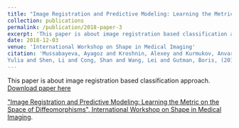 ```yaml
---
title: "Image Registration and Predictive Modeling: Learning the Metric on the Space of Diffeomorphisms"
collection: publications
permalink: /publication/2018-paper-3
excerpt: 'This paper is about image registration based classification approach.'
date: 2018-12-03
venue: 'International Workshop on Shape in Medical Imaging'
citation: 'Mussabayeva, Ayagoz and Kroshnin, Alexey and Kurmukov, Anvar and Denisova, 
Yulia and Shen, Li and Cong, Shan and Wang, Lei and Gutman, Boris, (2018).'
---
```


This paper is about image registration based classification approach.
[Download paper here](http://ayagoz.github.io/files/paper3.pdf)


 ["Image Registration and Predictive 
Modeling: Learning 
the Metric on the Space of Diffeomorphisms", International Workshop on Shape 
in Medical Imaging](https://www.springer.com/gp/book/9783030047467).

